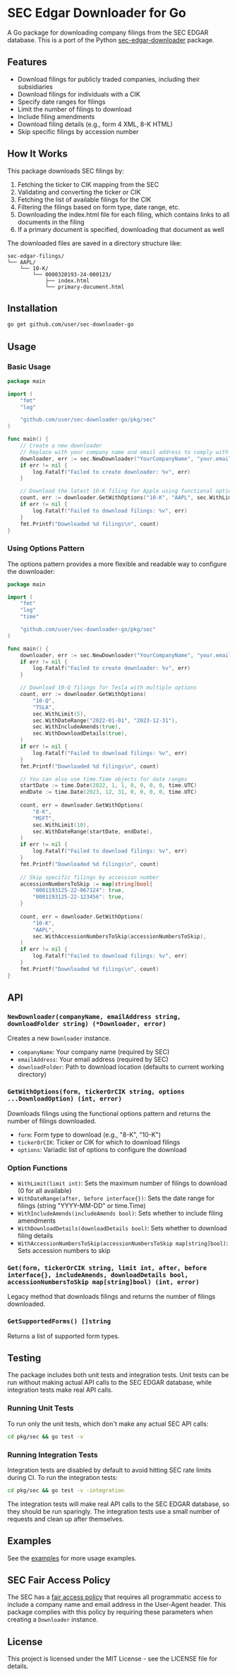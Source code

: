 # SEC Edgar Downloader for Go

A Go package for downloading company filings from the SEC EDGAR database. This is a port of the Python [sec-edgar-downloader](https://github.com/jadchaar/sec-edgar-downloader) package.

## Features

- Download filings for publicly traded companies, including their subsidiaries
- Download filings for individuals with a CIK
- Specify date ranges for filings
- Limit the number of filings to download
- Include filing amendments
- Download filing details (e.g., form 4 XML, 8-K HTML)
- Skip specific filings by accession number

## How It Works

This package downloads SEC filings by:

1. Fetching the ticker to CIK mapping from the SEC
2. Validating and converting the ticker or CIK
3. Fetching the list of available filings for the CIK
4. Filtering the filings based on form type, date range, etc.
5. Downloading the index.html file for each filing, which contains links to all documents in the filing
6. If a primary document is specified, downloading that document as well

The downloaded files are saved in a directory structure like:
```
sec-edgar-filings/
└── AAPL/
    └── 10-K/
        └── 0000320193-24-000123/
            ├── index.html
            └── primary-document.html
```

## Installation

```bash
go get github.com/user/sec-downloader-go
```

## Usage

### Basic Usage

```go
package main

import (
	"fmt"
	"log"

	"github.com/user/sec-downloader-go/pkg/sec"
)

func main() {
	// Create a new downloader
	// Replace with your company name and email address to comply with SEC's fair access policy
	downloader, err := sec.NewDownloader("YourCompanyName", "your.email@example.com", "")
	if err != nil {
		log.Fatalf("Failed to create downloader: %v", err)
	}

	// Download the latest 10-K filing for Apple using functional options pattern
	count, err := downloader.GetWithOptions("10-K", "AAPL", sec.WithLimit(1))
	if err != nil {
		log.Fatalf("Failed to download filings: %v", err)
	}
	fmt.Printf("Downloaded %d filings\n", count)
}
```

### Using Options Pattern

The options pattern provides a more flexible and readable way to configure the downloader:

```go
package main

import (
	"fmt"
	"log"
	"time"

	"github.com/user/sec-downloader-go/pkg/sec"
)

func main() {
	downloader, err := sec.NewDownloader("YourCompanyName", "your.email@example.com", "downloads")
	if err != nil {
		log.Fatalf("Failed to create downloader: %v", err)
	}

	// Download 10-Q filings for Tesla with multiple options
	count, err := downloader.GetWithOptions(
		"10-Q", 
		"TSLA",
		sec.WithLimit(5),
		sec.WithDateRange("2022-01-01", "2023-12-31"),
		sec.WithIncludeAmends(true),
		sec.WithDownloadDetails(true),
	)
	if err != nil {
		log.Fatalf("Failed to download filings: %v", err)
	}
	fmt.Printf("Downloaded %d filings\n", count)

	// You can also use time.Time objects for date ranges
	startDate := time.Date(2022, 1, 1, 0, 0, 0, 0, time.UTC)
	endDate := time.Date(2023, 12, 31, 0, 0, 0, 0, time.UTC)
	
	count, err = downloader.GetWithOptions(
		"8-K", 
		"MSFT",
		sec.WithLimit(10),
		sec.WithDateRange(startDate, endDate),
	)
	if err != nil {
		log.Fatalf("Failed to download filings: %v", err)
	}
	fmt.Printf("Downloaded %d filings\n", count)
	
	// Skip specific filings by accession number
	accessionNumbersToSkip := map[string]bool{
		"0001193125-22-067124": true,
		"0001193125-22-123456": true,
	}
	
	count, err = downloader.GetWithOptions(
		"10-K", 
		"AAPL",
		sec.WithAccessionNumbersToSkip(accessionNumbersToSkip),
	)
	if err != nil {
		log.Fatalf("Failed to download filings: %v", err)
	}
	fmt.Printf("Downloaded %d filings\n", count)
}
```

## API

### `NewDownloader(companyName, emailAddress string, downloadFolder string) (*Downloader, error)`

Creates a new `Downloader` instance.

- `companyName`: Your company name (required by SEC)
- `emailAddress`: Your email address (required by SEC)
- `downloadFolder`: Path to download location (defaults to current working directory)

### `GetWithOptions(form, tickerOrCIK string, options ...DownloadOption) (int, error)`

Downloads filings using the functional options pattern and returns the number of filings downloaded.

- `form`: Form type to download (e.g., "8-K", "10-K")
- `tickerOrCIK`: Ticker or CIK for which to download filings
- `options`: Variadic list of options to configure the download

### Option Functions

- `WithLimit(limit int)`: Sets the maximum number of filings to download (0 for all available)
- `WithDateRange(after, before interface{})`: Sets the date range for filings (string "YYYY-MM-DD" or time.Time)
- `WithIncludeAmends(includeAmends bool)`: Sets whether to include filing amendments
- `WithDownloadDetails(downloadDetails bool)`: Sets whether to download filing details
- `WithAccessionNumbersToSkip(accessionNumbersToSkip map[string]bool)`: Sets accession numbers to skip

### `Get(form, tickerOrCIK string, limit int, after, before interface{}, includeAmends, downloadDetails bool, accessionNumbersToSkip map[string]bool) (int, error)`

Legacy method that downloads filings and returns the number of filings downloaded.

### `GetSupportedForms() []string`

Returns a list of supported form types.

## Testing

The package includes both unit tests and integration tests. Unit tests can be run without making actual API calls to the SEC EDGAR database, while integration tests make real API calls.

### Running Unit Tests

To run only the unit tests, which don't make any actual SEC API calls:

```bash
cd pkg/sec && go test -v
```

### Running Integration Tests

Integration tests are disabled by default to avoid hitting SEC rate limits during CI. To run the integration tests:

```bash
cd pkg/sec && go test -v -integration
```

The integration tests will make real API calls to the SEC EDGAR database, so they should be run sparingly. The integration tests use a small number of requests and clean up after themselves.

## Examples

See the [examples](cmd/examples) for more usage examples.

## SEC Fair Access Policy

The SEC has a [fair access policy](https://www.sec.gov/os/webmaster-faq#code-support) that requires all programmatic access to include a company name and email address in the User-Agent header. This package complies with this policy by requiring these parameters when creating a `Downloader` instance.

## License

This project is licensed under the MIT License - see the LICENSE file for details. 